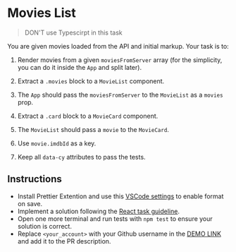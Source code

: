 # Movies List

> DON'T use Typescirpt in this task

You are given movies loaded from the API and initial markup. Your task is to:

1. Render movies from a given `moviesFromServer` array (for the simplicity, you can do it inside the `App` and split later).
1. Extract a `.movies` block to a `MovieList` component.

1. The `App` should pass the `moviesFromServer` to the `MovieList` as a `movies` prop.

1. Extract a `.card` block to a `MovieCard` component.

1. The `MovieList` should pass a `movie` to the `MovieCard`.

1. Use `movie.imdbId` as a key.

1. Keep all `data-cy` attributes to pass the tests.

## Instructions

- Install Prettier Extention and use this [VSCode settings](https://mate-academy.github.io/fe-program/tools/vscode/settings.json) to enable format on save.
- Implement a solution following the [React task guideline](https://github.com/mate-academy/react_task-guideline#react-tasks-guideline).
- Open one more terminal and run tests with `npm test` to ensure your solution is correct.
- Replace `<your_account>` with your Github username in the [DEMO LINK](https://ordila.github.io/react_movies-list-js/) and add it to the PR description.
